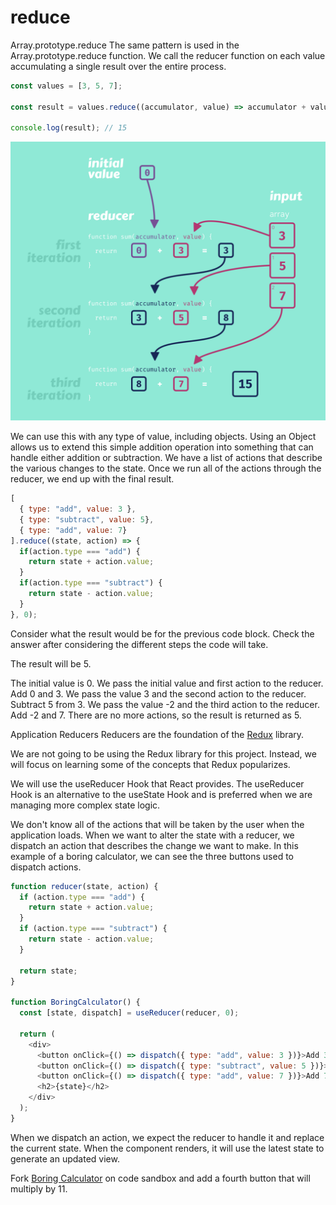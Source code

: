 # reduce
Array.prototype.reduce
The same pattern is used in the Array.prototype.reduce function. We call the reducer function on each value accumulating a single result over the entire process.
```js
const values = [3, 5, 7];

const result = values.reduce((accumulator, value) => accumulator + value, 0);

console.log(result); // 15
```

![](2021-12-13-20-55-31.png)

We can use this with any type of value, including objects. Using an Object allows us to extend this simple addition operation into something that can handle either addition or subtraction. We have a list of actions that describe the various changes to the state. Once we run all of the actions through the reducer, we end up with the final result.
```js
[
  { type: "add", value: 3 },
  { type: "subtract", value: 5},
  { type: "add", value: 7}
].reduce((state, action) => {
  if(action.type === "add") {
    return state + action.value;
  }
  if(action.type === "subtract") {
    return state - action.value;
  }
}, 0);
```
Consider what the result would be for the previous code block. Check the answer after considering the different steps the code will take.

The result will be 5.

The initial value is 0.
We pass the initial value and first action to the reducer. Add 0 and 3.
We pass the value 3 and the second action to the reducer. Subtract 5 from 3.
We pass the value -2 and the third action to the reducer. Add -2 and 7.
There are no more actions, so the result is returned as 5.

Application Reducers
Reducers are the foundation of the [Redux](https://redux.js.org/) library.

We are not going to be using the Redux library for this project. Instead, we will focus on learning some of the concepts that Redux popularizes.

We will use the useReducer Hook that React provides. The useReducer Hook is an alternative to the useState Hook and is preferred when we are managing more complex state logic.

We don't know all of the actions that will be taken by the user when the application loads. When we want to alter the state with a reducer, we dispatch an action that describes the change we want to make. In this example of a boring calculator, we can see the three buttons used to dispatch actions.
```js
function reducer(state, action) {
  if (action.type === "add") {
    return state + action.value;
  }
  if (action.type === "subtract") {
    return state - action.value;
  }

  return state;
}

function BoringCalculator() {
  const [state, dispatch] = useReducer(reducer, 0);

  return (
    <div>
      <button onClick={() => dispatch({ type: "add", value: 3 })}>Add 3</button>
      <button onClick={() => dispatch({ type: "subtract", value: 5 })}> Subtract 5</button>
      <button onClick={() => dispatch({ type: "add", value: 7 })}>Add 7</button>
      <h2>{state}</h2>
    </div>
  );
}
```
When we dispatch an action, we expect the reducer to handle it and replace the current state. When the component renders, it will use the latest state to generate an updated view.

Fork [Boring Calculator](https://codesandbox.io/s/boring-calculator-forked-ogucl) on code sandbox and add a fourth button that will multiply by 11.